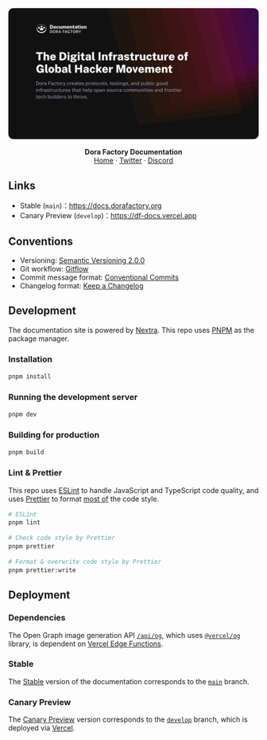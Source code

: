 <div align="center">
  <a href="https://df-docs.vercel.app/"><img src="assets/readme-hero.png" alt="DF Docs"></a>
  <p><strong>Dora Factory Documentation</strong><br/><a href="https://dorafactory.org/">Home</a> · <a href="https://twitter.com/DoraFactory">Twitter</a> · <a href="https://discord.com/invite/gKT5DsWwQ5">Discord</a></p>
</div>

## Links

- Stable (`main`)：<https://docs.dorafactory.org>
- Canary Preview (`develop`)：<https://df-docs.vercel.app>

## Conventions

- Versioning: [Semantic Versioning 2.0.0](https://semver.org/spec/v2.0.0.html)
- Git workflow: [Gitflow](https://www.atlassian.com/git/tutorials/comparing-workflows/gitflow-workflow)
- Commit message format: [Conventional Commits](https://www.conventionalcommits.org/en/v1.0.0/)
- Changelog format: [Keep a Changelog](https://keepachangelog.com/en/1.0.0/)

## Development

The documentation site is powered by [Nextra](https://github.com/shuding/nextra). This repo uses [PNPM](https://pnpm.io/) as the package manager.

### Installation

```bash
pnpm install
```

### Running the development server

```bash
pnpm dev
```

### Building for production

```bash
pnpm build
```

### Lint & Prettier

This repo uses [ESLint](https://eslint.org/) to handle JavaScript and TypeScript code quality, and uses [Prettier](https://prettier.io/) to format [most of](.prettierignore) the code style.

```bash
# ESLint
pnpm lint
```

```bash
# Check code style by Prettier
pnpm prettier
```

```bash
# Format & overwrite code style by Prettier
pnpm prettier:write
```

## Deployment

### Dependencies

The Open Graph image generation API [`/api/og`](pages/api/og.tsx), which uses [`@vercel/og`](https://vercel.com/docs/functions/edge-functions/og-image-generation) library, is dependent on [Vercel Edge Functions](https://vercel.com/docs/functions/edge-functions).

### Stable

The [Stable](https://docs.dorafactory.org) version of the documentation corresponds to the [`main`](https://github.com/DoraFactory/df-docs/tree/main) branch.

### Canary Preview

The [Canary Preview](https://df-docs.vercel.app) version corresponds to the [`develop`](https://github.com/DoraFactory/df-docs/tree/develop) branch, which is deployed via [Vercel](https://vercel.com/).
